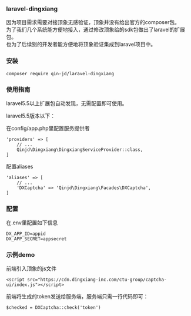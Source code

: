 ### laravel-dingxiang
因为项目需求需要对接顶象无感验证，顶象并没有给出官方的composer包。  
为了我们几个系统能方便地接入，通过修改顶象给的sdk包做出了laravel的扩展包。  
也为了后续别的开发者能方便地将顶象验证集成到laravel项目中。

### 安装

`composer require qin-jd/laravel-dingxiang`

### 使用指南

laravel5.5以上扩展包自动发现，无需配置即可使用。

laravel5.5版本以下：

在config/app.php里配置服务提供者

```
'providers' => [
    // ...
    Qinjd\Dingxiang\DingxiangServiceProvider::class,
]
```

配置aliases

```
'aliases' => [
    // ...
    'DXCaptcha' => 'Qinjd\Dingxiang\Facades\DXCaptcha',
]
```

### 配置

在.env里配置如下信息

```
DX_APP_ID=appid
DX_APP_SECRET=appsecret
```

### 示例demo

前端引入顶象的js文件

`<script src="https://cdn.dingxiang-inc.com/ctu-group/captcha-ui/index.js"></script>`

前端将生成的token发送给服务端，服务端只需一行代码即可：

```
$checked = DXCaptcha::check('token')
```

